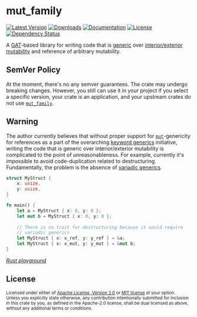 # mut_family

[![Latest Version](https://img.shields.io/crates/v/mut_family.svg)][`mut_family`]
[![Downloads](https://img.shields.io/crates/d/mut_family.svg)][`mut_family`]
[![Documentation](https://docs.rs/mut_family/badge.svg)][`mut_family`/docs]
[![License](https://img.shields.io/crates/l/mut_family.svg)][`mut_family`/license]
[![Dependency Status](https://deps.rs/repo/github/JohnScience/mut_family/status.svg)][`mut_family`/dep_status]

A [GAT]-based library for writing code that is [generic] over
[interior/exterior mutability] and reference of arbitrary mutability.

## SemVer Policy

At the moment, there's no any semver guarantees. The crate may undergo breaking changes.
However, you still can use it in your project if you select a specific version,
your crate is an application, and your upstream crates do not use [`mut_family`].

## Warning

The author currently believes that without proper support for [`mut`](https://doc.rust-lang.org/std/keyword.mut.html)-genericity for references as a part of the overarching [keyword generics](https://doc.rust-lang.org/std/keyword.mut.html) initiative, writing the code that is generic over interior/exterior mutability is complicated to the point of unreasonableness. For example, currently it's impossible to avoid code-duplication related to destructuring. Fundamentally, the problem is the absence of [variadic generics](https://github.com/rust-lang/rust/issues/10124).

```rust
struct MyStruct {
    x: usize,
    y: usize,
}

fn main() {
    let a = MyStruct { x: 0, y: 0 };
    let mut b = MyStruct { x: 0, y: 0 };
    
    // There is no trait for destructuring because it would require
    // variadic generics
    let MyStruct { x: x_ref, y: y_ref } = &a;
    let MyStruct { x: x_mut, y: y_mut } = &mut b;
}
```

[*Rust playground*](https://play.rust-lang.org/?version=stable&mode=debug&edition=2021&gist=3b9a171dd389fe1654a1974accd2495e)

## License

<sup>
Licensed under either of <a href="LICENSE-APACHE">Apache License, Version
2.0</a> or <a href="LICENSE-MIT">MIT license</a> at your option.
</sup>

<br>

<sub>
Unless you explicitly state otherwise, any contribution intentionally submitted
for inclusion in this crate by you, as defined in the Apache-2.0 license, shall
be dual licensed as above, without any additional terms or conditions.
</sub>

[`mut_family`]: https://crates.io/crates/mut_family
[`mut_family`/docs]: https://docs.rs/mut_family
[`mut_family`/license]: https://github.com/JohnScience/mut_family#license
[`mut_family`/dep_status]: https://deps.rs/repo/github/JohnScience/mut_family
[GAT]: https://blog.rust-lang.org/2022/10/28/gats-stabilization.html#what-are-gats
[interior/exterior mutability]: https://doc.rust-lang.org/reference/interior-mutability.html
[generic]: https://doc.rust-lang.org/book/ch10-01-syntax.html
